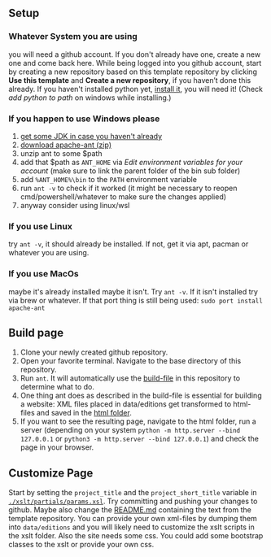 ## Setup

### Whatever System you are using
you will need a github account. If you don't already have one, create a new one and come back here.
While being logged into you github account, start by creating a new repository based on this template repository by clicking **Use this template** and **Create a new repository**, if you haven’t done this already.
If you haven't installed python yet, [install it](https://www.python.org/downloads/), you will need it! (Check *add python to path* on windows while installing.)

### If you happen to use Windows please
1. [get some JDK in case you haven't already](https://www.java.com/en/download/)
2. [download apache-ant (zip)](https://ant.apache.org/bindownload.cgi)
3. unzip ant to some $path
4. add that $path as ```ANT_HOME``` via *Edit environment variables for your account* (make sure to link the parent folder of the bin sub folder)
5. add ```%ANT_HOME%\bin``` to the ```PATH``` environment variable
6. run ```ant -v``` to check if it worked (it might be necessary to reopen cmd/powershell/whatever to make sure the changes applied)
7. anyway consider using linux/wsl


### If you use Linux
try ```ant -v```, it should already be installed. If not, get it via apt, pacman or whatever you are using.

### If you use MacOs
maybe it's already installed maybe it isn't. Try ```ant -v```. If it isn't installed try via brew or whatever. If that port thing is still being used: ```sudo port install apache-ant```

## Build page
1. Clone your newly created github repository.
2. Open your favorite terminal. Navigate to the base directory of this repository.
3. Run ```ant```. It will automatically use the [build-file](./build.xml) in this repository to determine what to do.
4. One thing ant does as described in the build-file is essential for building a website: XML files placed in data/editions get transformed to html-files and saved in the [html folder](./html/).
5. If you want to see the resulting page, navigate to the html folder, run a server (depending on your system ```python -m http.server --bind 127.0.0.1``` or ```python3 -m http.server --bind 127.0.0.1```) and check the page in your browser.

## Customize Page
Start by setting the ```project_title``` and the ```project_short_title``` variable in [```./xslt/partials/params.xsl```](./xslt/partials/params.xsl). Try committing and pushing your changes to github. Maybe also change the [README.md](./README.md) containing the text from the template repository.
You can provide your own xml-files by dumping them into ```data/editions``` and you will likely need to customize the xslt scripts in the xslt folder. Also the site needs some css. You could add some bootstrap classes to the xslt or provide your own css.